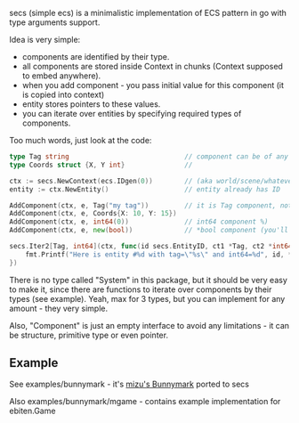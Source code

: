 secs (simple ecs) is a minimalistic implementation of ECS pattern in go with type arguments support.

Idea is very simple:
- components are identified by their type.
- all components are stored inside Context in chunks (Context supposed to embed anywhere).
- when you add component - you pass initial value for this component (it is copied into context)
- entity stores pointers to these values.
- you can iterate over entities by specifying required types of components.

Too much words, just look at the code:
```go
type Tag string                             // component can be of any type 
type Coords struct {X, Y int}               // 

ctx := secs.NewContext(ecs.IDgen(0))        // (aka world/scene/whatever)
entity := ctx.NewEntity()                   // entity already has ID

AddComponent(ctx, e, Tag("my tag"))         // it is Tag component, not string
AddComponent(ctx, e, Coords{X: 10, Y: 15})
AddComponent(ctx, e, int64(0))              // int64 component %)
AddComponent(ctx, e, new(bool))             // *bool component (you'll get **bool while iteration)

secs.Iter2[Tag, int64](ctx, func(id secs.EntityID, ct1 *Tag, ct2 *int64) {
    fmt.Printf("Here is entity #%d with tag=\"%s\" and int64=%d", id, *ct1, *ct2)
})
```

There is no type called "System" in this package, but it should be very easy to make it, 
since there are functions to iterate over components by their types (see example).
Yeah, max for 3 types, but you can implement for any amount - they very simple.

Also, "Component" is just an empty interface to avoid any limitations - it can be 
structure, primitive type or even pointer. 

## Example
See examples/bunnymark - it's [mizu's Bunnymark](https://github.com/sedyh/mizu/tree/master/examples/bunnymark) ported to secs

Also examples/bunnymark/mgame - contains example implementation for ebiten.Game
